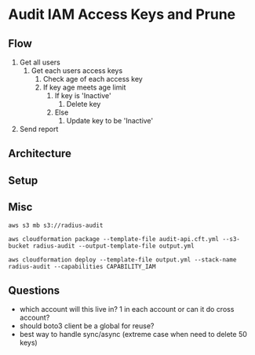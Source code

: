 # Audit IAM Access Keys and Prune


## Flow
1. Get all users
    1. Get each users access keys
        1. Check age of each access key
        2. If key age meets age limit
            1. If key is 'Inactive'
                1. Delete key
            2. Else
                1. Update key to be 'Inactive'
2. Send report

## Architecture


## Setup


## Misc
```
aws s3 mb s3://radius-audit

aws cloudformation package --template-file audit-api.cft.yml --s3-bucket radius-audit --output-template-file output.yml

aws cloudformation deploy --template-file output.yml --stack-name radius-audit --capabilities CAPABILITY_IAM
```



## Questions 

- which account will this live in? 1 in each account or can it do cross account?
- should boto3 client be a global for reuse?
- best way to handle sync/async (extreme case when need to delete 50 keys)